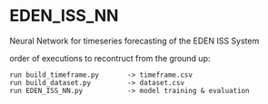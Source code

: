 # EDEN_ISS_NN
Neural Network for timeseries forecasting of the EDEN ISS System

order of executions to recontruct from the ground up:
```
run build_timeframe.py       -> timeframe.csv
run build_dataset.py         -> dataset.csv
run EDEN_ISS_NN.py           -> model training & evaluation
```
